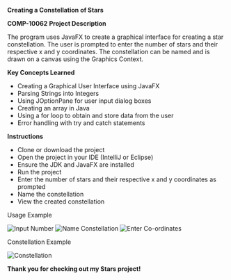 **Creating a Constellation of Stars**

**COMP-10062**
**Project Description**

The program uses JavaFX to create a graphical interface for creating a star constellation. The user is prompted to enter the number of stars and their respective x and y coordinates. The constellation can be named and is drawn on a canvas using the Graphics Context.

**Key Concepts Learned**

- Creating a Graphical User Interface using JavaFX
- Parsing Strings into Integers
- Using JOptionPane for user input dialog boxes
- Creating an array in Java
- Using a for loop to obtain and store data from the user
- Error handling with try and catch statements

**Instructions**

- Clone or download the project
- Open the project in your IDE (IntelliJ or Eclipse)
- Ensure the JDK and JavaFX are installed
- Run the project
- Enter the number of stars and their respective x and y coordinates as prompted
- Name the constellation
- View the created constellation

Usage Example

![Input Number](https://i.imgur.com/LMasJKY.png)
![Name Constellation](https://i.imgur.com/5iP3Hgc.png)
![Enter Co-ordinates](https://i.imgur.com/fADO6vl.png)

Constellation Example

![Constellation](https://i.imgur.com/9RWoBoO.png)

**Thank you for checking out my Stars project!**
